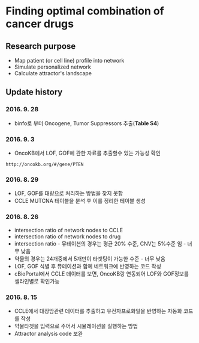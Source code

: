 # Finding optimal combination of cancer drugs

## Research purpose

* Map patient (or cell line) profile into network 
* Simulate personalized network 
* Calculate attractor's landscape 

## Update history

### 2016. 9. 28
* binfo로 부터 Oncogene, Tumor Suppressors 추출(**Table S4**)

### 2016. 9. 3
* OncoKB에서 LOF, GOF에 관한 자료를 추출할수 있는 가능성 확인
```
http://oncokb.org/#/gene/PTEN
```

### 2016. 8. 29
* LOF, GOF를 대량으로 처리하는 방법을 찾지 못함 
* CCLE MUTCNA 테이블을 분석 후 이를 정리한 테이블 생성

### 2016. 8. 26
* intersection ratio of network nodes to CCLE 
* intersection ratio of network nodes to drug 
* intersection ratio - 뮤테이션의 경우는 평균 20% 수준, CNV는 5%수준 임 - 너무 낮음
* 약물의 경우는 24개중에서 5개만이 타겟팅이 가능한 수준 - 너무 낮음
* LOF, GOF 식별 후 뮤테이션과 함께 네트워크에 반영하는 코드 작성
* cBioPortal에서 CCLE 데이터를 보면, OncoKB랑 연동되어 LOF와 GOF정보를 셀라인별로 확인가능

### 2016. 8. 15
* CCLE에서 대장암관련 데이터를 추출하고 유전자프로화일을 반영하는 자동화 코드를 작성
* 약물타겟을 입력으로 주어서 시뮬레이션을 실행하는 방법
* Attractor analysis code 보완 
